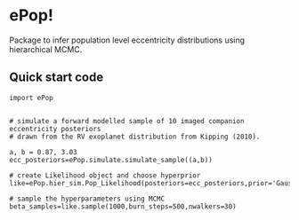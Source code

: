 # ePop!

Package to infer population level eccentricity distributions using hierarchical MCMC. 

## Quick start code

```
import ePop 


# simulate a forward modelled sample of 10 imaged companion eccentricity posteriors 
# drawn from the RV exoplanet distribution from Kipping (2010). 

a, b = 0.87, 3.03
ecc_posteriors=ePop.simulate.simulate_sample((a,b))

# create Likelihood object and choose hyperprior
like=ePop.hier_sim.Pop_Likelihood(posteriors=ecc_posteriors,prior='Gaussian')

# sample the hyperparameters using MCMC
beta_samples=like.sample(1000,burn_steps=500,nwalkers=30)


```
